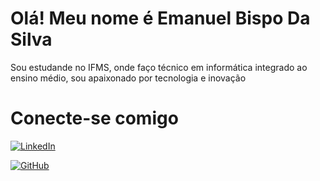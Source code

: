 # Olá! Meu nome é Emanuel Bispo Da Silva

Sou estudande no IFMS, onde faço técnico em informática integrado ao ensino médio, sou apaixonado por tecnologia e inovação

# Conecte-se comigo

[![LinkedIn](https://img.shields.io/badge/LinkedIn-000?style=for-the-badge&logo=linkedin&logoColor=0E76A8)](https://www.linkedin.com/in/emanuel-bispo-182810242/)

[![GitHub](https://static.vecteezy.com/system/resources/previews/016/833/880/non_2x/github-logo-git-hub-icon-with-text-on-white-background-free-vector.jpg)](https://github.com/EmanuelBsp/)
